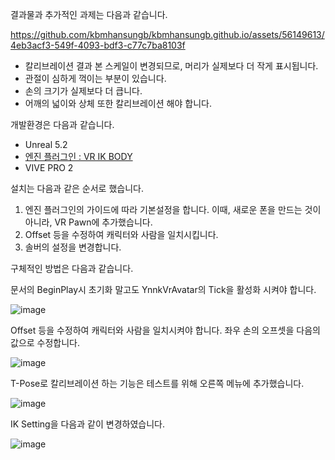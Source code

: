 결과물과 추가적인 과제는 다음과 같습니다.

https://github.com/kbmhansungb/kbmhansungb.github.io/assets/56149613/4eb3acf3-549f-4093-bdf3-c77c7ba8103f

* 칼리브레이션 결과 본 스케일이 변경되므로, 머리가 실제보다 더 작게 표시됩니다.
* 관절이 심하게 꺽이는 부분이 있습니다.
* 손의 크기가 실제보다 더 큽니다.
* 어깨의 넓이와 상체 또한 칼리브레이션 해야 합니다.

개발환경은 다음과 같습니다.

* Unreal 5.2
* [엔진 플러그인 : VR IK BODY](https://www.unrealengine.com/marketplace/en-US/product/vr-ik-body)
* VIVE PRO 2

설치는 다음과 같은 순서로 했습니다.

1. 엔진 플러그인의 가이드에 따라 기본설정을 합니다. 이때, 새로운 폰을 만드는 것이 아니라, VR Pawn에 추가했습니다.
2. Offset 등을 수정하여 캐릭터와 사람을 일치시킵니다.
3. 솔버의 설정을 변경합니다.

구체적인 방법은 다음과 같습니다.

문서의 BeginPlay시 초기화 말고도 YnnkVrAvatar의 Tick을 활성화 시켜야 합니다.

![image](https://github.com/kbmhansungb/kbmhansungb.github.io/assets/56149613/e66acf7b-5629-490b-bcf3-dc2fb186d0ae)


Offset 등을 수정하여 캐릭터와 사람을 일치시켜야 합니다. 좌우 손의 오프셋을 다음의 값으로 수정합니다.

![image](https://github.com/kbmhansungb/kbmhansungb.github.io/assets/56149613/fdd6bbb3-1bc8-4bf8-b9e1-4c7aefa41535)

T-Pose로 칼리브레이션 하는 기능은 테스트를 위해 오른쪽 메뉴에 추가했습니다.

![image](https://github.com/kbmhansungb/kbmhansungb.github.io/assets/56149613/60ce8c43-78bd-4d3d-814a-5e5c819f2190)

IK Setting을 다음과 같이 변경하였습니다.

![image](https://github.com/kbmhansungb/kbmhansungb.github.io/assets/56149613/f55f5e85-b6ad-4c1a-8608-7b8771ac6f89)
